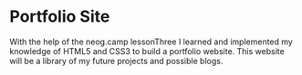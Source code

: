 # Portfolio Site

With the help of the neog.camp lessonThree I learned and implemented my knowledge of HTML5 and CSS3 to build a portfolio website. 
This website will be a library of my future projects and possible blogs.
